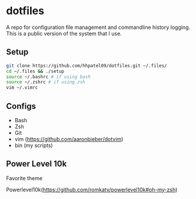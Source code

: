 # dotfiles
A repo for configuration file management and commandline history logging.     
This is a public version of the system that I use.     
## Setup
```bash
git clone https://github.com/hhpatel09/dotfiles.git ~/.files/ 
cd ~/.files && ./setup
source ~/.bashrc # if using bash
source ~/.zshrc # if using zsh
vim ~/.vimrc
```

## Configs
* Bash                   
* Zsh                    
* Git                    
* vim (https://github.com/aaronbieber/dotvim)                    
* bin (my scripts)       


## Power Level 10k
Favorite theme

Powerlevel10k(https://github.com/romkatv/powerlevel10k#oh-my-zsh)





